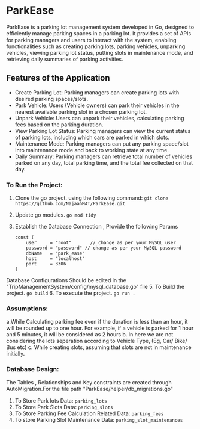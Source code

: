 # ParkEase
ParkEase is a parking lot management system developed in Go, designed to efficiently manage parking spaces in a parking lot. It provides a set of APIs for parking managers and users to interact with the system, enabling functionalities such as creating parking lots, parking vehicles, unparking vehicles, viewing parking lot status, putting slots in maintenance mode, and retrieving daily summaries of parking activities.

## Features of the Application
* Create Parking Lot: Parking managers can create parking lots with desired parking spaces/slots.
* Park Vehicle: Users (Vehicle owners) can park their vehicles in the nearest available parking slot in a chosen parking lot.
* Unpark Vehicle: Users can unpark their vehicles, calculating parking fees based on the parking duration.
* View Parking Lot Status: Parking managers can view the current status of parking lots, including which cars are parked in which slots.
* Maintenance Mode: Parking managers can put any parking space/slot into maintenance mode and back to working state at any time.
* Daily Summary: Parking managers can retrieve total number of vehicles parked on any day, total parking time, and the total fee collected on that day.

### To Run the Project:
1. Clone the go project. using the following command:   `git clone https://github.com/NajaahMAT/ParkEase.git`
2. Update go modules.  `go mod tidy`
4. Establish the Database Connection , Provide the following Params 
   
    ```
    const (
        user     = "root"       // change as per your MySQL user
        password = "password" // change as per your MySQL password
        dbName   = "park_ease"
        host     = "localhost"
        port     = 3306
    )
    ```
Database Configurations Should be edited in the "TripManagementSystem/config/mysql_database.go" file
5. To Build the project.  `go build`
6. To execute the project. `go run .`

### Assumptions:
a.While Calculating parking fee even if the duration is less than an hour, it will be rounded up to one hour. For example, if a vehicle is parked for 1 hour and 5 minutes, it will be considered as 2 hours
b. In here we are not considering the lots seperation according to Vehicle Type, (Eg, Car/ Bike/ Bus etc)
c. While creating slots, assuming that slots are not in maintenance initially.

### Database Design:
The Tables , Relationships and Key constraints are created through AutoMigration.For the file path "ParkEase/helper/db_migrations.go"
1. To Store Park lots Data: `parking_lots`
2. To Store Park Slots Data: `parking_slots`
3. To Store Parking Fee Calculation Related Data: `parking_fees`
4. To store Parking Slot Maintenance Data: `parking_slot_maintenances`